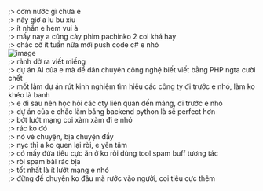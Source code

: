 ;> cơm nước gì chưa e<br>
;> nãy giờ a lu bu xíu<br>
;> ít nhắn e hem vui à<br>
;> mấy nay a cũng cày phim pachinko 2 coi khá hay<br>
;> chắc cỡ ít tuần nữa mới push code c# e nhó<br>
![image](https://github.com/user-attachments/assets/e8bfc0ca-0054-4c86-9dc0-4f647afcf403)<br>
;> rảnh dở ra viết miếng<br>
;> dự án AI của e mà để dân chuyên công nghệ biết viết bằng PHP ngta cười chết<br>
;> mốt làm dự án rút kinh nghiệm tìm hiểu các công ty đi trước e nhó, làm ko khéo là banh<br>
;> e đi sau nên học hỏi các cty liên quan đến mảng, đi trước e nhó<br>
;> dự án của e chắc làm bằng backend python là sẽ perfect hơn<br>
;> bớt lướt mạng coi xàm xàm đi e nhó<br>
;> rác ko đó<br>
;> nó vẻ chuyện, bịa chuyện đầy<br>
;> nyc thì a ko quen lại ròi, e yên tâm<br>
;> có mấy đứa tiêu cực ăn ở ko ròi dùng tool spam buff tương tác<br>
;> ròi spam bài rác bịa<br>
;> tốt nhất là ít lướt mạng e nhó<br>
;> đừng để chuyện ko đâu mà rước vào người, coi tiêu cực thêm
